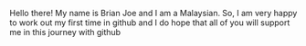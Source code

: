 Hello there! My name is Brian Joe and I am a Malaysian. So, I am very happy to work out my first time in github and I do hope that all of you will support me in this journey with github
